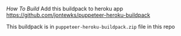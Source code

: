 *How To Build*
Add this buildpack to heroku app
https://github.com/jontewks/puppeteer-heroku-buildpack

This buildpack is in `puppeteer-heroku-buildpack.zip` file in this repo
